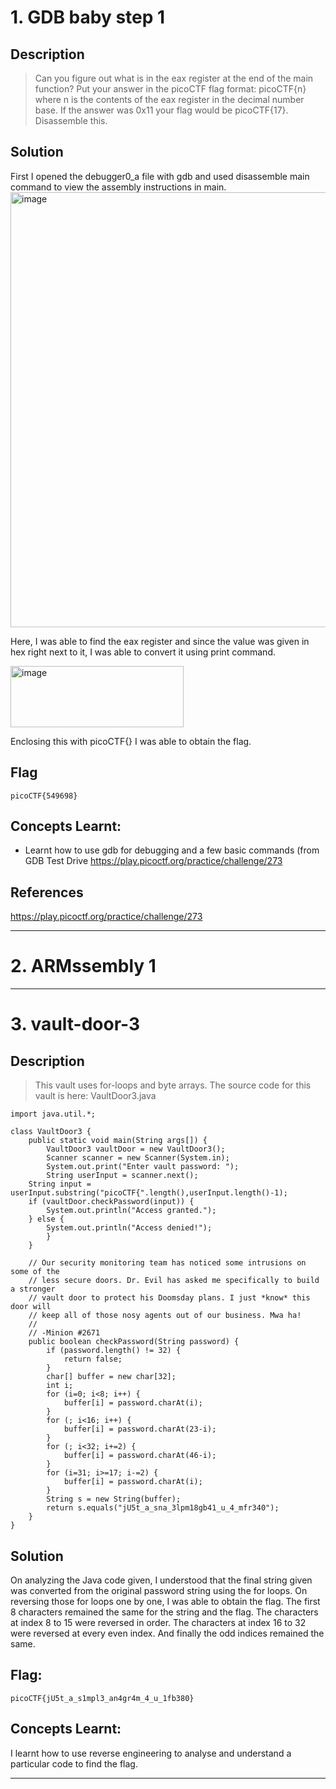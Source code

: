# 1. GDB baby step 1

## Description
> Can you figure out what is in the eax register at the end of the main function? Put your answer in the picoCTF flag format: picoCTF{n} where n is the contents of the eax register in the decimal number base. If the answer was 0x11 your flag would be picoCTF{17}.
Disassemble this.

## Solution
First I opened the debugger0_a file with gdb and used disassemble main command to view the assembly instructions in main. 
<img width="956" height="696" alt="image" src="https://github.com/user-attachments/assets/b77b534e-64ab-48ad-b183-c93314ff40a0" />

Here, I was able to find the eax register and since the value was given in hex right next to it, I was able to convert it using print command.

<img width="277" height="98" alt="image" src="https://github.com/user-attachments/assets/3f3b5b77-5b9e-4271-83a0-b52889901a80" />

Enclosing this with picoCTF{} I was able to obtain the flag.

## Flag
```
picoCTF{549698}
```

## Concepts Learnt:
- Learnt how to use gdb for debugging and a few basic commands (from GDB Test Drive <https://play.picoctf.org/practice/challenge/273>

## References
<https://play.picoctf.org/practice/challenge/273>

***

# 2. ARMssembly 1

***

# 3. vault-door-3

## Description
> This vault uses for-loops and byte arrays. The source code for this vault is here: VaultDoor3.java
```
import java.util.*;

class VaultDoor3 {
    public static void main(String args[]) {
        VaultDoor3 vaultDoor = new VaultDoor3();
        Scanner scanner = new Scanner(System.in);
        System.out.print("Enter vault password: ");
        String userInput = scanner.next();
	String input = userInput.substring("picoCTF{".length(),userInput.length()-1);
	if (vaultDoor.checkPassword(input)) {
	    System.out.println("Access granted.");
	} else {
	    System.out.println("Access denied!");
        }
    }

    // Our security monitoring team has noticed some intrusions on some of the
    // less secure doors. Dr. Evil has asked me specifically to build a stronger
    // vault door to protect his Doomsday plans. I just *know* this door will
    // keep all of those nosy agents out of our business. Mwa ha!
    //
    // -Minion #2671
    public boolean checkPassword(String password) {
        if (password.length() != 32) {
            return false;
        }
        char[] buffer = new char[32];
        int i;
        for (i=0; i<8; i++) {
            buffer[i] = password.charAt(i);
        }
        for (; i<16; i++) {
            buffer[i] = password.charAt(23-i);
        }
        for (; i<32; i+=2) {
            buffer[i] = password.charAt(46-i);
        }
        for (i=31; i>=17; i-=2) {
            buffer[i] = password.charAt(i);
        }
        String s = new String(buffer);
        return s.equals("jU5t_a_sna_3lpm18gb41_u_4_mfr340");
    }
}
```

## Solution
On analyzing the Java code given, I understood that the final string given was converted from the original password string using the for loops. On reversing those for loops one by one, I was able to obtain the flag.
The first 8 characters remained the same for the string and the flag. The characters at index 8 to 15 were reversed in order. The characters at index 16 to 32 were reversed at every even index. And finally the odd indices remained the same.  

## Flag:
```picoCTF{jU5t_a_s1mpl3_an4gr4m_4_u_1fb380}```

## Concepts Learnt:
I learnt how to use reverse engineering to analyse and understand a particular code to find the flag. 

***
